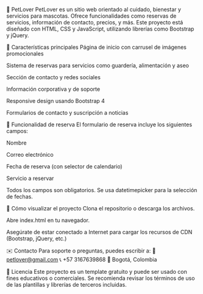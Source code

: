 🐾 PetLover
PetLover es un sitio web orientado al cuidado, bienestar y servicios para mascotas. Ofrece funcionalidades como reservas de servicios, información de contacto, precios, y más. Este proyecto está diseñado con HTML, CSS y JavaScript, utilizando librerías como Bootstrap y jQuery.

🚀 Características principales
Página de inicio con carrusel de imágenes promocionales

Sistema de reservas para servicios como guardería, alimentación y aseo

Sección de contacto y redes sociales

Información corporativa y de soporte

Responsive design usando Bootstrap 4

Formularios de contacto y suscripción a noticias


📅 Funcionalidad de reserva
El formulario de reserva incluye los siguientes campos:

Nombre

Correo electrónico

Fecha de reserva (con selector de calendario)

Servicio a reservar

Todos los campos son obligatorios. Se usa datetimepicker para la selección de fechas.

🧪 Cómo visualizar el proyecto
Clona el repositorio o descarga los archivos.

Abre index.html en tu navegador.

Asegúrate de estar conectado a Internet para cargar los recursos de CDN (Bootstrap, jQuery, etc.)

✉️ Contacto
Para soporte o preguntas, puedes escribir a:
📧 petlover@gmail.com
📞 +57 3167639868
📍 Bogotá, Colombia

📄 Licencia
Este proyecto es un template gratuito y puede ser usado con fines educativos o comerciales. Se recomienda revisar los términos de uso de las plantillas y librerías de terceros incluidas.
